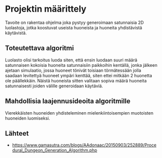 # Projektin määrittely

Tavoite on rakentaa ohjelma joka pystyy generoimaan satunnaisia 2D luolastoja, jotka koostuvat useista huoneista ja huoneita yhdistävistä käytävistä. 

## Toteutettava algoritmi

Luolasto olisi tarkoitus luoda siten, että ensin luodaan suuri määrä satunnaisen kokoisia huoneita satunnaisiin paikkoihin kentällä, jonka jälkeen ajetaan simulaatio, jossa huoneet tönivät toisiaan törmätessään jolla saadaan levitettyä huoneet ympäri kenttää, siten ettei mitkään 2 huonetta ole päällekkäin. Näistä huoneista sitten valitaan sopiva määrä huoneita satunnaisesti joiden välille generoidaan käytäviä.

## Mahdollisia laajennusideoita algoritmille

Vierekkäisten huoneiden yhdisteleminen mielenkiintoisempien muotoisten huoneiden luomiseksi.

## Lähteet

- https://www.gamasutra.com/blogs/AAdonaac/20150903/252889/Procedural_Dungeon_Generation_Algorithm.php
